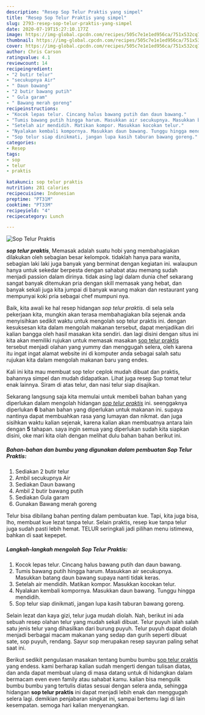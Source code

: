```yaml
---
description: "Resep Sop Telur Praktis yang simpel"
title: "Resep Sop Telur Praktis yang simpel"
slug: 2793-resep-sop-telur-praktis-yang-simpel
date: 2020-07-19T15:27:10.177Z
image: https://img-global.cpcdn.com/recipes/505c7e1e1ed956ca/751x532cq70/sop-telur-praktis-foto-resep-utama.jpg
thumbnail: https://img-global.cpcdn.com/recipes/505c7e1e1ed956ca/751x532cq70/sop-telur-praktis-foto-resep-utama.jpg
cover: https://img-global.cpcdn.com/recipes/505c7e1e1ed956ca/751x532cq70/sop-telur-praktis-foto-resep-utama.jpg
author: Chris Carson
ratingvalue: 4.1
reviewcount: 14
recipeingredient:
- "2 butir telur"
- "secukupnya Air"
- " Daun bawang"
- "2 butir bawang putih"
- " Gula garam"
- " Bawang merah goreng"
recipeinstructions:
- "Kocok lepas telur. Cincang halus bawang putih dan daun bawang."
- "Tumis bawang putih hingga harum. Masukkan air secukupnya. Masukkan batang daun bawang supaya nanti tidak keras."
- "Setelah air mendidih. Matikan kompor. Masukkan kocokan telur."
- "Nyalakan kembali kompornya. Masukkan daun bawang. Tunggu hingga mendidih."
- "Sop telur siap dinikmati, jangan lupa kasih taburan bawang goreng."
categories:
- Resep
tags:
- sop
- telur
- praktis

katakunci: sop telur praktis 
nutrition: 281 calories
recipecuisine: Indonesian
preptime: "PT31M"
cooktime: "PT33M"
recipeyield: "4"
recipecategory: Lunch

---
```



![Sop Telur Praktis](https://img-global.cpcdn.com/recipes/505c7e1e1ed956ca/751x532cq70/sop-telur-praktis-foto-resep-utama.jpg)

<b><i>sop telur praktis</i></b>, Memasak adalah suatu hobi yang membahagiakan dilakukan oleh sebagian besar kelompok. tidaklah hanya para wanita, sebagian laki laki juga banyak yang berminat dengan kegiatan ini. walaupun hanya untuk sekedar berpesta dengan sahabat atau memang sudah menjadi passion dalam dirinya. tidak asing lagi dalam dunia chef sekarang sangat banyak ditemukan pria dengan skill memasak yang hebat, dan banyak sekali juga kita jumpai di banyak warung makan dan restaurant yang mempunyai koki pria sebagai chef mumpuni nya.

Baik, kita awali ke hal resep hidangan <i>sop telur praktis</i>. di sela sela pekerjaan kita, mungkin akan terasa membahagiakan bila sejenak anda menyisihkan sedikit waktu untuk mengolah sop telur praktis ini. dengan kesuksesan kita dalam mengolah makanan tersebut, dapat menjadikan diri kalian bangga oleh hasil masakan kita sendiri. dan lagi disini dengan situs ini kita akan memiliki rujukan untuk memasak masakan <u>sop telur praktis</u> tersebut menjadi olahan yang yummy dan menggugah selera, oleh karena itu ingat ingat alamat website ini di komputer anda sebagai salah satu rujukan kita dalam mengolah makanan baru yang endes.

Kali ini kita mau membuat sop telor ceplok mudah dibuat dan praktis, bahannya simpel dan mudah didapatkan. Lihat juga resep Sup tomat telur enak lainnya. Siram di atas telur, dan nasi telur siap disajikan.


Sekarang langsung saja kita memulai untuk membeli bahan bahan yang diperlukan dalam mengolah hidangan <u><i>sop telur praktis</i></u> ini. seenggaknya diperlukan <b>6</b> bahan bahan yang diperlukan untuk makanan ini. supaya nantinya dapat membuahkan rasa yang lumayan dan nikmat. dan juga sisihkan waktu kalian sejenak, karena kalian akan membuatnya antara lain dengan <b>5</b> tahapan. saya ingin semua yang diperlukan sudah kita siapkan disini, oke mari kita olah dengan melihat dulu bahan bahan berikut ini.

<!--inarticleads1-->

##### Bahan-bahan dan bumbu yang digunakan dalam pembuatan Sop Telur Praktis:

1. Sediakan 2 butir telur
1. Ambil secukupnya Air
1. Sediakan  Daun bawang
1. Ambil 2 butir bawang putih
1. Sediakan  Gula garam
1. Gunakan  Bawang merah goreng


Telur bisa dibilang bahan penting dalam pembuatan kue. Tapi, kita juga bisa, lho, membuat kue lezat tanpa telur. Selain praktis, resep kue tanpa telur juga sudah pasti lebih hemat. TELUR seringkali jadi pilihan menu istimewa, bahkan di saat kepepet. 

<!--inarticleads2-->

##### Langkah-langkah mengolah Sop Telur Praktis:

1. Kocok lepas telur. Cincang halus bawang putih dan daun bawang.
1. Tumis bawang putih hingga harum. Masukkan air secukupnya. Masukkan batang daun bawang supaya nanti tidak keras.
1. Setelah air mendidih. Matikan kompor. Masukkan kocokan telur.
1. Nyalakan kembali kompornya. Masukkan daun bawang. Tunggu hingga mendidih.
1. Sop telur siap dinikmati, jangan lupa kasih taburan bawang goreng.


Selain lezat dan kaya gizi, telur juga mudah diolah. Nah, berikut ini ada sebuah resep olahan telur yang mudah sekali dibuat. Telur puyuh ialah salah satu jenis telur yang dihasilkan dari burung puyuh. Telur puyuh dapat diolah menjadi berbagai macam makanan yang sedap dan gurih seperti dibuat sate, sop puyuh, rendang. Sayur sop merupakan resep sayuran paling sehat saat ini. 

Berikut sedikit pengulasan masakan tentang bumbu bumbu <u>sop telur praktis</u> yang endess. kami berharap kalian sudah mengerti dengan tulisan diatas, dan anda dapat membuat ulang di masa datang untuk di hidangkan dalam bermacam even even family atau sahabat kamu. kalian bisa mengulik bumbu bumbu yang tertulis diatas sesuai dengan selera anda, sehingga hidangan <b>sop telur praktis</b> ini dapat menjadi lebih enak dan menggugah selera lagi. demikian penjabaran singkat ini, sampai bertemu lagi di lain kesempatan. semoga hari kalian menyenangkan.
